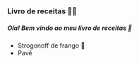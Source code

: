 ### Livro de receitas :man_cook:

##### Ola! Bem vindo ao meu livro de receitas :book:

- Strogonoff de frango :chicken:
- Pavê